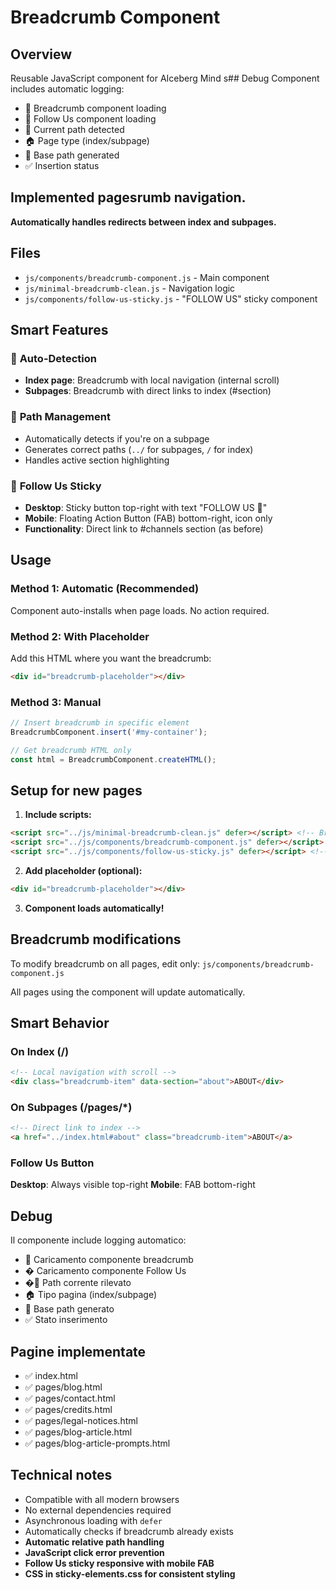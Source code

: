 # Breadcrumb Component

## Overview
Reusable JavaScript component for AIceberg Mind s## Debug
Component includes automatic logging:
- 🍞 Breadcrumb component loading
- 📱 Follow Us component loading
- 📍 Current path detected  
- 🏠 Page type (index/subpage)
- 📂 Base path generated
- ✅ Insertion status

## Implemented pagesrumb navigation.
**Automatically handles redirects between index and subpages.**

## Files
- `js/components/breadcrumb-component.js` - Main component
- `js/minimal-breadcrumb-clean.js` - Navigation logic
- `js/components/follow-us-sticky.js` - "FOLLOW US" sticky component

## Smart Features

### 🎯 **Auto-Detection**
- **Index page**: Breadcrumb with local navigation (internal scroll)
- **Subpages**: Breadcrumb with direct links to index (#section)

### 🔄 **Path Management**
- Automatically detects if you're on a subpage
- Generates correct paths (`../` for subpages, `/` for index)
- Handles active section highlighting

### 📱 **Follow Us Sticky**
- **Desktop**: Sticky button top-right with text "FOLLOW US 📱"
- **Mobile**: Floating Action Button (FAB) bottom-right, icon only
- **Functionality**: Direct link to #channels section (as before)

## Usage

### Method 1: Automatic (Recommended)
Component auto-installs when page loads. No action required.

### Method 2: With Placeholder
Add this HTML where you want the breadcrumb:
```html
<div id="breadcrumb-placeholder"></div>
```

### Method 3: Manual
```javascript
// Insert breadcrumb in specific element
BreadcrumbComponent.insert('#my-container');

// Get breadcrumb HTML only
const html = BreadcrumbComponent.createHTML();
```

## Setup for new pages

1. **Include scripts:**
```html
<script src="../js/minimal-breadcrumb-clean.js" defer></script> <!-- Breadcrumb Logic -->
<script src="../js/components/breadcrumb-component.js" defer></script> <!-- Breadcrumb HTML -->
<script src="../js/components/follow-us-sticky.js" defer></script> <!-- Follow Us Sticky -->
```

2. **Add placeholder (optional):**
```html
<div id="breadcrumb-placeholder"></div>
```

3. **Component loads automatically!**

## Breadcrumb modifications

To modify breadcrumb on all pages, edit only:
`js/components/breadcrumb-component.js`

All pages using the component will update automatically.

## Smart Behavior

### On Index (/)
```html
<!-- Local navigation with scroll -->
<div class="breadcrumb-item" data-section="about">ABOUT</div>
```

### On Subpages (/pages/*)
```html
<!-- Direct link to index -->
<a href="../index.html#about" class="breadcrumb-item">ABOUT</a>
```

### Follow Us Button
**Desktop**: Always visible top-right
**Mobile**: FAB bottom-right

## Debug
Il componente include logging automatico:
- 🍞 Caricamento componente breadcrumb
- � Caricamento componente Follow Us
- �📍 Path corrente rilevato  
- 🏠 Tipo pagina (index/subpage)
- 📂 Base path generato
- ✅ Stato inserimento

## Pagine implementate
- ✅ index.html
- ✅ pages/blog.html
- ✅ pages/contact.html  
- ✅ pages/credits.html
- ✅ pages/legal-notices.html
- ✅ pages/blog-article.html
- ✅ pages/blog-article-prompts.html

## Technical notes
- Compatible with all modern browsers
- No external dependencies required
- Asynchronous loading with `defer`
- Automatically checks if breadcrumb already exists
- **Automatic relative path handling**
- **JavaScript click error prevention**
- **Follow Us sticky responsive with mobile FAB**
- **CSS in sticky-elements.css for consistent styling**
